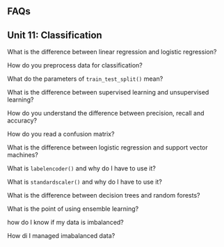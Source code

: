 ## FAQs

## Unit 11: Classification

What is the difference between linear regression and logistic regression?

 How do you preprocess data for classification?

 What do the parameters of `train_test_split()` mean?

 What is the difference between supervised learning and unsupervised learning?

 How do you understand the difference between precision, recall and accuracy?

 How do you read a confusion matrix?

 What is the difference between logistic regression and support vector machines?

 What is `labelencoder()` and why do I have to use it?

 What is `standardscaler()` and why do I have to use it?

What is the difference between decision trees and random forests?

What is the point of using ensemble learning?

how do I know if my data is imbalanced?

How di I managed imabalanced data?
